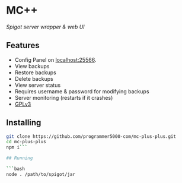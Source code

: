 # MC++
*Spigot server wrapper &amp; web UI*

## Features

 - Config Panel on [localhost:25566](http://localhost:25566).
  - View backups
  - Restore backups
  - Delete backups
  - View server status
  - Requires username & password for modifying backups
 - Server monitoring (restarts if it crashes)
 - [GPLv3](LICENSE)

## Installing

```bash
git clone https://github.com/programmer5000-com/mc-plus-plus.git
cd mc-plus-plus
npm i```

## Running

```bash
node . /path/to/spigot/jar
```
